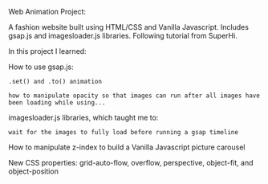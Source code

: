 

Web Animation Project:

A fashion website built using HTML/CSS and Vanilla Javascript. Includes gsap.js and imagesloader.js libraries. Following tutorial from SuperHi.

In this project I learned: 

How to use gsap.js:

  	.set() and .to() animation
  
  	how to manipulate opacity so that images can run after all images have been loading while using...
  
imagesloader.js libraries, which taught me to:

  	wait for the images to fully load before running a gsap timeline
  
How to manipulate z-index to build a Vanilla Javascript picture carousel

New CSS properties: grid-auto-flow, overflow, perspective, object-fit, and object-position

